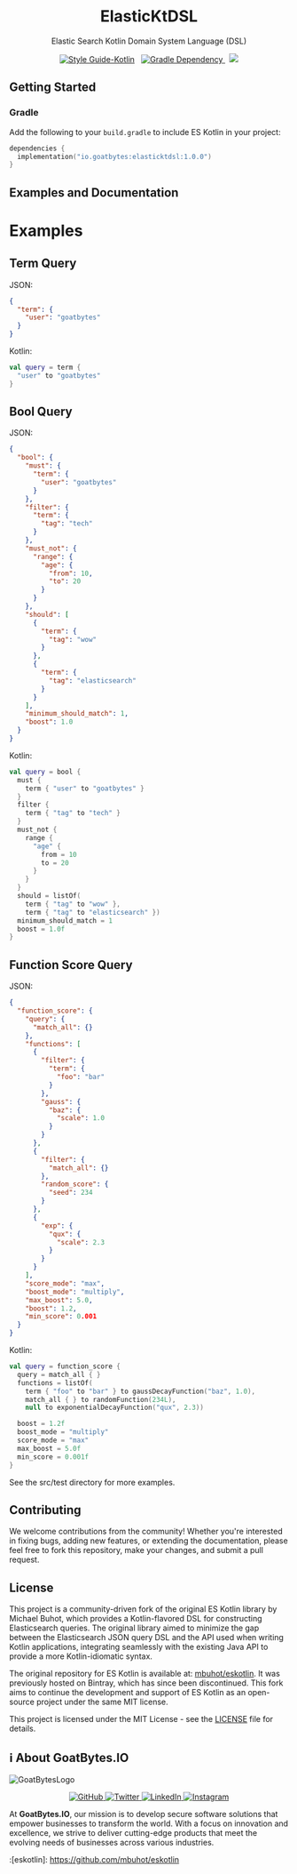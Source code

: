 <h1 align="center">ElasticKtDSL</h1>
<p align="center">Elastic Search Kotlin Domain System Language (DSL)</p>
<p align="center">
  <a href="https://styles.goatbytes.io/lang/kotlin" rel="nofollow"><img src="https://camo.githubusercontent.com/34245d68512303db48f18811c9b2ad041f7adcbba984a358ab6fdbd8e8f0cd0f/68747470733a2f2f696d672e736869656c64732e696f2f62616467652f5374796c6525323047756964652d4b6f746c696e2d3746353246462e7376673f7374796c653d666c6174266c6162656c436f6c6f723d626c61636b26636f6c6f723d374635324646266c6f676f3d6b6f746c696e" alt="Style Guide-Kotlin" data-canonical-src="https://img.shields.io/badge/Style%20Guide-Kotlin-7F52FF.svg?style=flat&amp;labelColor=black&amp;color=7F52FF&amp;logo=kotlin" style="max-width: 100%;"></a>
  &nbsp;
<a href="https://central.sonatype.com/namespace/io.goatbytes">
<img src="https://img.shields.io/badge/-io.goatbytes:elasticktdsl:1.0.0-%230037FF?style=flat-square&logo=gradle" alt="Gradle Dependency" />
</a>
  &nbsp;
  <img src="https://img.shields.io/badge/Platform-JVM-red" />
</p>

## Getting Started

### Gradle

Add the following to your `build.gradle` to include ES Kotlin in your project:

```kotlin
dependencies {
  implementation("io.goatbytes:elasticktdsl:1.0.0")
}
```

## Examples and Documentation

# Examples

## Term Query

JSON:

```json
{
  "term": {
    "user": "goatbytes"
  }
}
```

Kotlin:

```kotlin
val query = term {
  "user" to "goatbytes"
}
```

## Bool Query

JSON:

```json
{
  "bool": {
    "must": {
      "term": {
        "user": "goatbytes"
      }
    },
    "filter": {
      "term": {
        "tag": "tech"
      }
    },
    "must_not": {
      "range": {
        "age": {
          "from": 10,
          "to": 20
        }
      }
    },
    "should": [
      {
        "term": {
          "tag": "wow"
        }
      },
      {
        "term": {
          "tag": "elasticsearch"
        }
      }
    ],
    "minimum_should_match": 1,
    "boost": 1.0
  }
}
```

Kotlin:

```kotlin
val query = bool {
  must {
    term { "user" to "goatbytes" }
  }
  filter {
    term { "tag" to "tech" }
  }
  must_not {
    range {
      "age" {
        from = 10
        to = 20
      }
    }
  }
  should = listOf(
    term { "tag" to "wow" },
    term { "tag" to "elasticsearch" })
  minimum_should_match = 1
  boost = 1.0f
}

```

## Function Score Query

JSON:

```json
{
  "function_score": {
    "query": {
      "match_all": {}
    },
    "functions": [
      {
        "filter": {
          "term": {
            "foo": "bar"
          }
        },
        "gauss": {
          "baz": {
            "scale": 1.0
          }
        }
      },
      {
        "filter": {
          "match_all": {}
        },
        "random_score": {
          "seed": 234
        }
      },
      {
        "exp": {
          "qux": {
            "scale": 2.3
          }
        }
      }
    ],
    "score_mode": "max",
    "boost_mode": "multiply",
    "max_boost": 5.0,
    "boost": 1.2,
    "min_score": 0.001
  }
}
```

Kotlin:

```kotlin
val query = function_score {
  query = match_all { }
  functions = listOf(
    term { "foo" to "bar" } to gaussDecayFunction("baz", 1.0),
    match_all { } to randomFunction(234L),
    null to exponentialDecayFunction("qux", 2.3))

  boost = 1.2f
  boost_mode = "multiply"
  score_mode = "max"
  max_boost = 5.0f
  min_score = 0.001f
}
```

See the src/test directory for more examples.

## Contributing

We welcome contributions from the community! Whether you're interested in fixing bugs, adding new
features, or extending the documentation, please feel free to fork this repository, make your
changes, and submit a pull request.

## License

This project is a community-driven fork of the original ES Kotlin library by Michael Buhot, which
provides a Kotlin-flavored DSL for constructing Elasticsearch queries. The original library aimed to
minimize the gap between the Elasticsearch JSON query DSL and the API used when writing Kotlin
applications, integrating seamlessly with the existing Java API to provide a more Kotlin-idiomatic
syntax.

The original repository for ES Kotlin is available at: [mbuhot/eskotlin](eskotlin). It was
previously hosted on Bintray, which has since been discontinued. This fork aims to continue the
development and support of ES Kotlin as an open-source project under the same MIT license.

This project is licensed under the MIT License - see the [LICENSE](LICENSE) file for details.

## ℹ️ About GoatBytes.IO <a name="about"></a>

![GoatBytesLogo](.art/banner.webp)

<p align="center">
<a href="https://github.com/goatbytes" target="_blank">
    <img src="https://img.shields.io/badge/GitHub-GoatBytes-181717?logo=github" alt="GitHub">
</a>
<a href="https://twitter.com/goatbytes" target="_blank">
    <img src="https://img.shields.io/badge/Twitter-GoatBytes-1DA1F2?logo=twitter" alt="Twitter">
</a>
<a href="https://www.linkedin.com/company/goatbytes" target="_blank">
    <img src="https://img.shields.io/badge/LinkedIn-GoatBytes-0077B5?logo=linkedin" alt="LinkedIn">
</a>
<a href="https://www.instagram.com/goatbytes.io/" target="_blank">
    <img src="https://img.shields.io/badge/Instagram-GoatBytes.io-E4405F?logo=instagram" alt="Instagram">
</a>
</p>

At **GoatBytes.IO**, our mission is to develop secure software solutions that empower businesses to
transform the world. With a focus on innovation and excellence, we strive to deliver cutting-edge
products that meet the evolving needs of businesses across various industries.

:[eskotlin]: https://github.com/mbuhot/eskotlin
